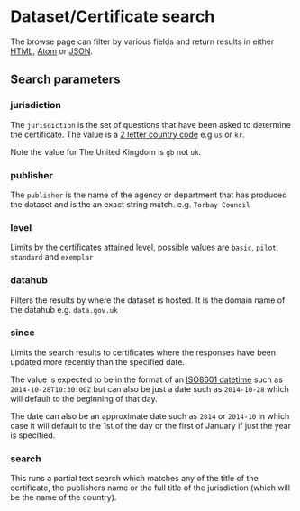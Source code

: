 Dataset/Certificate search
==========================

The browse page can filter by various fields and return results in either [HTML][html], [Atom][atom] or [JSON][json].

[html]: https://certificates.theodi.org/datasets
[atom]: https://certificates.theodi.org/datasets.feed
[json]: https://certificates.theodi.org/datasets.json

Search parameters
-----------------

### jurisdiction

The `jurisdiction` is the set of questions that have been asked to determine the certificate. The value is a
[2 letter country code][iso3166] e.g `us` or `kr`.

Note the value for The United Kingdom is `gb` not `uk`.

[iso3166]: http://en.wikipedia.org/wiki/ISO_3166-1_alpha-2

### publisher

The `publisher` is the name of the agency or department that has produced the dataset and is the an exact string match.
e.g. `Torbay Council`

### level

Limits by the certificates attained level, possible values are `basic`, `pilot`, `standard` and `exemplar`

### datahub

Filters the results by where the dataset is hosted. It is the domain name of the datahub e.g. `data.gov.uk`

### since

Limits the search results to certificates where the responses have been updated more recently than the specified date.

The value is expected to be in the format of an [ISO8601 datetime][time] such as `2014-10-28T10:30:00Z`
but can also be just a date such as `2014-10-28` which will default to the beginning of that day.

The date can also be an approximate date such as `2014` or `2014-10` in which case it will default to the 1st of
the day or the first of January if just the year is specified.

[time]: http://en.wikipedia.org/wiki/ISO_8601

### search

This runs a partial text search which matches any of the title of the certificate, the publishers name or
the full title of the jurisdiction (which will be the name of the country).
